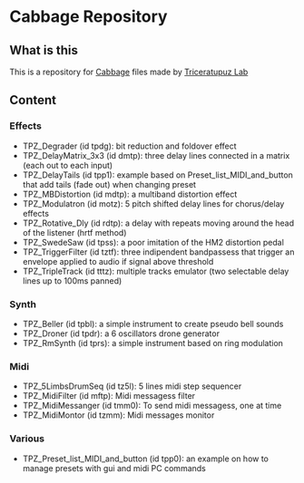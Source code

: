 # Cabbage Repository

## What is this

This is a repository for [Cabbage](https://cabbageaudio.com/) files made by [Triceratupuz Lab](http://triceratupuz.altervista.org/)


## Content

### Effects
* TPZ_Degrader (id tpdg): bit reduction and foldover effect
* TPZ_DelayMatrix_3x3 (id dmtp): three delay lines connected in a matrix (each out to each input)
* TPZ_DelayTails (id tpp1): example based on Preset_list_MIDI_and_button that add tails (fade out) when changing preset
* TPZ_MBDistortion (id mdtp): a multiband distortion effect
* TPZ_Modulatron (id motz): 5 pitch shifted delay lines for chorus/delay effects
* TPZ_Rotative_Dly (id rdtp): a delay with repeats moving around the head of the listener (hrtf method)
* TPZ_SwedeSaw (id tpss): a poor imitation of the HM2 distortion pedal
* TPZ_TriggerFilter (id tztf): three indipendent bandpassess that trigger an envelope applied to audio if signal above threshold
* TPZ_TripleTrack (id tttz): multiple tracks emulator (two selectable delay lines up to 100ms panned)

### Synth
* TPZ_Beller (id tpbl): a simple instrument to create pseudo bell sounds
* TPZ_Droner (id tpdr): a 6 oscillators drone generator
* TPZ_RmSynth (id tprs): a simple instrument based on ring modulation 

### Midi
* TPZ_5LimbsDrumSeq (id tz5l): 5 lines midi step sequencer
* TPZ_MidiFilter (id mftp): Midi messagess filter
* TPZ_MidiMessanger (id tmm0): To send midi messagess, one at time
* TPZ_MidiMontor (id tzmm): Midi messages monitor

### Various
* TPZ_Preset_list_MIDI_and_button (id tpp0): an example on how to manage presets with gui and midi PC commands
